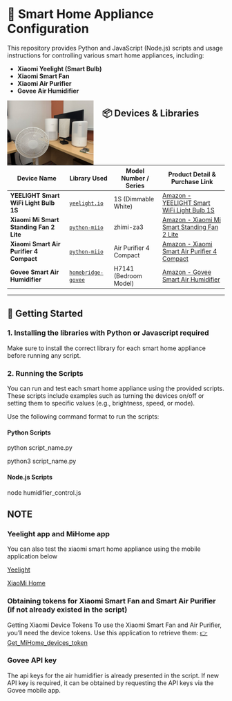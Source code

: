# 🏡 Smart Home Appliance Configuration

This repository provides Python and JavaScript (Node.js) scripts and usage instructions for controlling various smart home appliances, including:

- **Xiaomi Yeelight (Smart Bulb)**
- **Xiaomi Smart Fan**
- **Xiaomi Air Purifier**
- **Govee Air Humidifier**

<img src="/Fig13.jpg" style="float: left; margin-right: 20px; max-width: 200px;">




## 📦 Devices & Libraries

| Device Name                             | Library Used                                                                                    | Model Number / Series  | Product Detail & Purchase Link                                                                                                           |
| --------------------------------------- | ----------------------------------------------------------------------------------------------- | ---------------------- | ---------------------------------------------------------------------------------------------------------------------------------------- |
| **YEELIGHT Smart WiFi Light Bulb 1S**   | [`yeelight.io`](https://github.com/tonylin0826/yeelight.io)                                     | 1S (Dimmable White)    | [Amazon - YEELIGHT Smart WiFi Light Bulb 1S](https://www.amazon.com/dp/B07ZHJQJKC?ref_=ppx_hzsearch_conn_dt_b_fed_asin_title_1)          |
| **Xiaomi Mi Smart Standing Fan 2 Lite** | [`python-miio`](https://github.com/rytilahti/python-miio)                                       | zhimi-za3              | [Amazon - Xiaomi Mi Smart Standing Fan 2 Lite](https://www.amazon.com/Xiaomi-Standing-Portable-Powerful-Airflow/dp/B095LLH5RN/)          |
| **Xiaomi Smart Air Purifier 4 Compact** | [`python-miio`](https://github.com/rytilahti/python-miio)                                       | Air Purifier 4 Compact | [Amazon - Xiaomi Smart Air Purifier 4 Compact](https://www.amazon.com/dp/B0B58YSWWW)                                                     |
| **Govee Smart Air Humidifier**          | [`homebridge-govee`](https://github.com/homebridge-plugins/homebridge-govee?tab=readme-ov-file) | H7141 (Bedroom Model)  | [Amazon - Govee Smart Air Humidifier](https://www.amazon.com/Govee-Humidifiers-Bedroom-Essential-Humidifier/dp/B098PBQP1K/)              |

---

## 🚀 Getting Started

### 1. Installing the libraries with Python or Javascript required

Make sure to install the correct library for each smart home appliance before running any script.





### 2. Running the Scripts

You can run and test each smart home appliance using the provided scripts. These scripts include examples such as turning the devices on/off or setting them to specific values (e.g., brightness, speed, or mode).

Use the following command format to run the scripts:

#### Python Scripts
python script_name.py

python3 script_name.py


#### Node.js Scripts
node humidifier_control.js

## NOTE

### Yeelight app and MiHome app
You can also test the xiaomi smart home appliance using the mobile application below

[Yeelight](https://apps.apple.com/us/app/yeelight-classic/id977125608)

[XiaoMi Home](https://apps.apple.com/us/app/xiaomi-home/id957323480)

### Obtaining tokens for Xiaomi Smart Fan and Smart Air Purifier (if not already existed in the script)

Getting Xiaomi Device Tokens
To use the Xiaomi Smart Fan and Air Purifier, you’ll need the device tokens.
Use this application to retrieve them:
[👉 Get_MiHome_devices_token](https://github.com/Maxmudjon/Get_MiHome_devices_token)

### Govee API key 
The api keys for the air humidifier is already presented in the script. If new API key is required, it can be obtained by requesting the API keys via the Govee mobile app.



